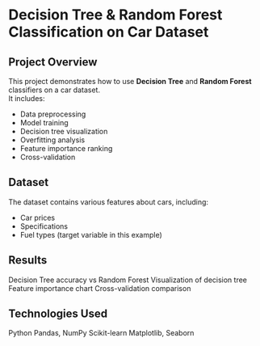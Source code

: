 # Decision Tree & Random Forest Classification on Car Dataset

##  Project Overview
This project demonstrates how to use **Decision Tree** and **Random Forest** classifiers on a car dataset.  
It includes:
- Data preprocessing
- Model training
- Decision tree visualization
- Overfitting analysis
- Feature importance ranking
- Cross-validation

##  Dataset
The dataset contains various features about cars, including:
- Car prices
- Specifications
- Fuel types (target variable in this example)

## Results
Decision Tree accuracy vs Random Forest
Visualization of decision tree
Feature importance chart
Cross-validation comparison

## Technologies Used
Python
Pandas, NumPy
Scikit-learn
Matplotlib, Seaborn